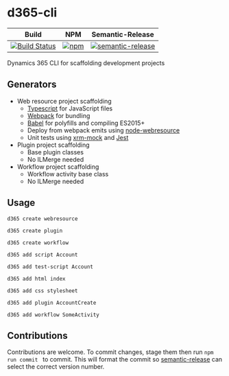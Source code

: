 # d365-cli
|Build|NPM|Semantic-Release|
|-----|---|----------------|
|[![Build Status](https://derekfinlinson.visualstudio.com/GitHub/_apis/build/status/derekfinlinson.d365-cli)](https://derekfinlinson.visualstudio.com/GitHub/_build/latest?definitionId=5)|[![npm](https://img.shields.io/npm/v/d365-cli.svg?style=flat-square)](https://www.npmjs.com/package/d365-cli)|[![semantic-release](https://img.shields.io/badge/%20%20%F0%9F%93%A6%F0%9F%9A%80-semantic--release-e10079.svg?style=flat-square)](https://github.com/semantic-release/semantic-release)|

Dynamics 365 CLI for scaffolding development projects

## Generators

* Web resource project scaffolding
  * [Typescript](https://www.typescriptlang.org/index.html) for JavaScript files
  * [Webpack](https://webpack.js.org/) for bundling
  * [Babel](https://babeljs.io/) for polyfills and compiling ES2015+
  * Deploy from webpack emits using [node-webresource](https://github.com/derekfinlinson/node-webresource)
  * Unit tests using [xrm-mock](https://github.com/camelCaseDave/xrm-mock) and [Jest](https://jestjs.io/)
* Plugin project scaffolding
  * Base plugin classes
  * No ILMerge needed
* Workflow project scaffolding
  * Workflow activity base class
  * No ILMerge needed

## Usage

```node
d365 create webresource

d365 create plugin

d365 create workflow

d365 add script Account

d365 add test-script Account

d365 add html index

d365 add css stylesheet

d365 add plugin AccountCreate

d365 add workflow SomeActivity
```

## Contributions

Contributions are welcome. To commit changes, stage them then run ```npm run commit ``` to commit. This will format the commit so [semantic-release](https://semantic-release.gitbook.io/semantic-release/) can select the correct version number.